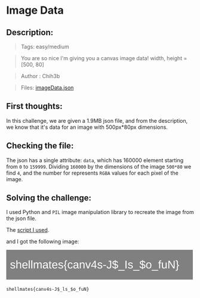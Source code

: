 # Image Data

## Description:

> Tags: easy/medium

> You are so nice I'm giving you a canvas image data!
width, height = [500, 80]

> Author : Chih3b

> Files: [imageData.json](imageData.json)

## First thoughts:

In this challenge, we are given a 1.9MB json file, and from the description, we know that it's data for an image with 500px*80px dimensions.

## Checking the file:

The json has a single attribute: `data`, which has 160000 element starting from `0` to `159999`.
Dividing `160000` by the dimensions of the image `500*80` we find `4`, and the number for represents `RGBA` values for each pixel of the image.

## Solving the challenge:

I used Python and `PIL` image manipulation library to recreate the image from the json file.

The [script I used](solve.py).

and I got the following image:

![flag.png](flag.png)

```
shellmates{canv4s-J$_ls_$o_fuN}
```